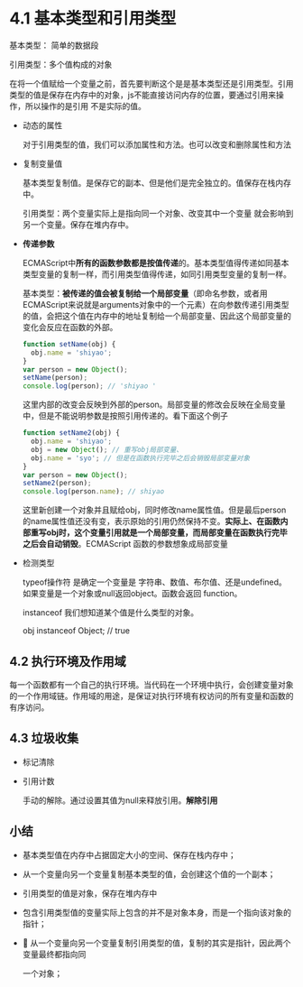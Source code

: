 # 4.1 基本类型和引用类型

基本类型： 简单的数据段

引用类型：多个值构成的对象

在将一个值赋给一个变量之前，首先要判断这个是是基本类型还是引用类型。引用类型的值是保存在内存中的对象，js不能直接访问内存的位置，要通过引用来操作，所以操作的是引用 不是实际的值。

* 动态的属性

  对于引用类型的值，我们可以添加属性和方法。也可以改变和删除属性和方法

* 复制变量值

  基本类型复制值。是保存它的副本、但是他们是完全独立的。值保存在栈内存中。

  引用类型：两个变量实际上是指向同一个对象、改变其中一个变量 就会影响到另一个变量。保存在堆内存中。

* **传递参数**

  ECMAScript中**所有的函数参数都是按值传递**的。基本类型值得传递如同基本类型变量的复制一样，而引用类型值得传递，如同引用类型变量的复制一样。

  基本类型：**被传递的值会被复制给一个局部变量**（即命名参数，或者用ECMAScript来说就是arguments对象中的一个元素）在向参数传递引用类型的值，会把这个值在内存中的地址复制给一个局部变量、因此这个局部变量的变化会反应在函数的外部。

  ```javascript
  function setName(obj) {
    obj.name = 'shiyao';
  }
  var person = new Object();
  setName(person);
  console.log(person); // 'shiyao ' 
  ```

  这里内部的改变会反映到外部的person。局部变量的修改会反映在全局变量中，但是不能说明参数是按照引用传递的。看下面这个例子

  ```javascript
  function setName2(obj) {
    obj.name = 'shiyao';
    obj = new Object(); // 重写obj局部变量、
    obj.name = 'syo'; // 但是在函数执行完毕之后会销毁局部变量对象
  }
  var person = new Object();
  setName2(person);
  console.log(person.name); // shiyao
  ```

  这里新创建一个对象并且赋给obj，同时修改name属性值。但是最后person的name属性值还没有变，表示原始的引用仍然保持不变。**实际上、在函数内部重写obj时，这个变量引用就是一个局部变量，而局部变量在函数执行完毕之后会自动销毁**。ECMAScript 函数的参数想象成局部变量

* 检测类型

  typeof操作符 是确定一个变量是 字符串、数值、布尔值、还是undefined。如果变量是一个对象或null返回object。函数会返回 function。

  instanceof 我们想知道某个值是什么类型的对象。

  obj instanceof Object; // true

## 4.2 执行环境及作用域

每一个函数都有一个自己的执行环境。当代码在一个环境中执行，会创建变量对象的一个作用域链。作用域的用途，是保证对执行环境有权访问的所有变量和函数的有序访问。

## 4.3 垃圾收集

* 标记清除

* 引用计数

  手动的解除。通过设置其值为null来释放引用。**解除引用** 



## 小结

* 基本类型值在内存中占据固定大小的空间、保存在栈内存中；

* 从一个变量向另一个变量复制基本类型的值，会创建这个值的一个副本；

* 引用类型的值是对象，保存在堆内存中

* 包含引用类型值的变量实际上包含的并不是对象本身，而是一个指向该对象的指针；

*  从一个变量向另一个变量复制引用类型的值，复制的其实是指针，因此两个变量最终都指向同

  一个对象；

  ​